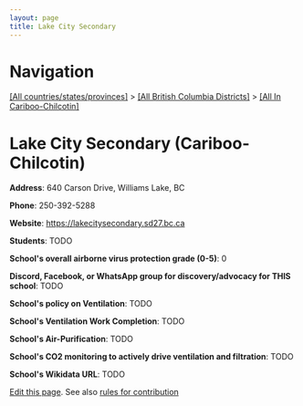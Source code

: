 ```yaml
---
layout: page
title: Lake City Secondary
---
```

# Navigation

[[All countries/states/provinces]](../../..) > [[All British Columbia Districts]](../..) > [[All In Cariboo-Chilcotin]](..)

# Lake City Secondary (Cariboo-Chilcotin)

**Address**: 640 Carson Drive, Williams Lake, BC

**Phone**: 250-392-5288

**Website**: <https://lakecitysecondary.sd27.bc.ca>

**Students**: TODO

**School's overall airborne virus protection grade (0-5)**: 0

**Discord, Facebook, or WhatsApp group for discovery/advocacy for THIS school**: TODO

**School's policy on Ventilation**: TODO

**School's Ventilation Work Completion**: TODO

**School's Air-Purification**: TODO

**School's CO2 monitoring to actively drive ventilation and filtration**: TODO

**School's Wikidata URL**: TODO


[Edit this page](https://github.com/ventilate-schools/BC/edit/main/./Cariboo-Chilcotin/Lake_City_Secondary.md). See also [rules for contribution](../../../contribution-rules/)